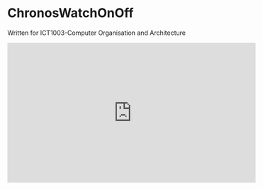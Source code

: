 # ChronosWatchOnOff

Written for ICT1003-Computer Organisation and Architecture

<iframe width="560" height="315" src="https://www.youtube.com/embed/q1RzgweS0IM" frameborder="0" allowfullscreen></iframe>
